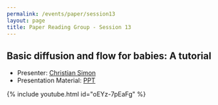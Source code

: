 ```yaml
---
permalink: /events/paper/session13
layout: page
title: Paper Reading Group - Session 13
---
```


## Basic diffusion and flow for babies: A tutorial


- Presenter: [Christian Simon](https://www.linkedin.com/in/csimonshen)
- Presentation Material: [PPT](https://docs.google.com/presentation/d/1VlDF5Xm2WcCQuAOeiaFdy3D6fvUu7mDQbOFP73RuWPo/edit#slide=id.g279c8886b31_0_58)

{% include youtube.html id="oEYz-7pEaFg" %}
